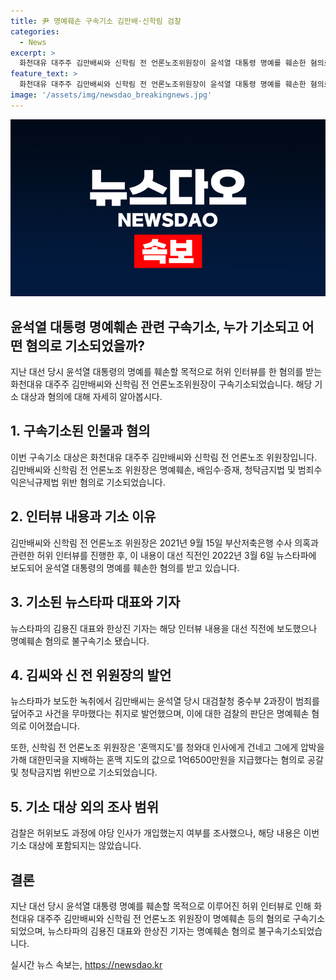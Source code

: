 ```yaml
---
title: 尹 명예훼손 구속기소 김만배·신학림 검찰
categories:
  - News
excerpt: >
  화천대유 대주주 김만배씨와 신학림 전 언론노조위원장이 윤석열 대통령 명예를 훼손한 혐의로 구속기소됐다. 뉴스타파의 김용진 대표와 한상진 기자는 명예훼손 혐의로 불구속기소됐다. 김씨와 신 전 위원장은 윤 대통령의 명예를 훼손한 혐의로, 돈을 받고 공갈 혐의도 받고 있으며, 정기현 전 국립중앙의원장을 협박한 혐의도 조사 중이다. 현재 야당 인사 개입 여부는 조사 대상이 아니다.
feature_text: >
  화천대유 대주주 김만배씨와 신학림 전 언론노조위원장이 윤석열 대통령 명예를 훼손한 혐의로 구속기소됐다. 뉴스타파의 김용진 대표와 한상진 기자는 명예훼손 혐의로 불구속기소됐다. 김씨와 신 전 위원장은 윤 대통령의 명예를 훼손한 혐의로, 돈을 받고 공갈 혐의도 받고 있으며, 정기현 전 국립중앙의원장을 협박한 혐의도 조사 중이다. 현재 야당 인사 개입 여부는 조사 대상이 아니다.
image: '/assets/img/newsdao_breakingnews.jpg'
---
```


<p><img src="/assets/img/newsdao_breakingnews.jpg" alt="implanttips 속보" /></p>

<h2>윤석열 대통령 명예훼손 관련 구속기소, 누가 기소되고 어떤 혐의로 기소되었을까?</h2>

<p data-ke-size="size16">지난 대선 당시 윤석열 대통령의 명예를 훼손할 목적으로 허위 인터뷰를 한 혐의를 받는 화천대유 대주주 김만배씨와 신학림 전 언론노조위원장이 구속기소되었습니다. 해당 기소 대상과 혐의에 대해 자세히 알아봅시다.</p>

<h2>1. 구속기소된 인물과 혐의</h2>

<p data-ke-size="size16">이번 구속기소 대상은 화천대유 대주주 김만배씨와 신학림 전 언론노조 위원장입니다. 김만배씨와 신학림 전 언론노조 위원장은 명예훼손, 배임수·증재, 청탁금지법 및 범죄수익은닉규제법 위반 혐의로 기소되었습니다.</p>

<h2>2. 인터뷰 내용과 기소 이유</h2>

<p data-ke-size="size16">김만배씨와 신학림 전 언론노조 위원장은 2021년 9월 15일 부산저축은행 수사 의혹과 관련한 허위 인터뷰를 진행한 후, 이 내용이 대선 직전인 2022년 3월 6일 뉴스타파에 보도되어 윤석열 대통령의 명예를 훼손한 혐의를 받고 있습니다.</p>

<h2>3. 기소된 뉴스타파 대표와 기자</h2>

<p data-ke-size="size16">뉴스타파의 김용진 대표와 한상진 기자는 해당 인터뷰 내용을 대선 직전에 보도했으나 명예훼손 혐의로 불구속기소 됐습니다.</p>

<h2>4. 김씨와 신 전 위원장의 발언</h2>

<p data-ke-size="size16">뉴스타파가 보도한 녹취에서 김만배씨는 윤석열 당시 대검찰청 중수부 2과장이 범죄를 덮어주고 사건을 무마했다는 취지로 발언했으며, 이에 대한 검찰의 판단은 명예훼손 혐의로 이어졌습니다.</p>

<p data-ke-size="size16">또한, 신학림 전 언론노조 위원장은 '혼맥지도'를 청와대 인사에게 건네고 그에게 압박을 가해 대한민국을 지배하는 혼맥 지도의 값으로 1억6500만원을 지급했다는 혐의로 공갈 및 청탁금지법 위반으로 기소되었습니다.</p>

<h2>5. 기소 대상 외의 조사 범위</h2>

<p data-ke-size="size16">검찰은 허위보도 과정에 야당 인사가 개입했는지 여부를 조사했으나, 해당 내용은 이번 기소 대상에 포함되지는 않았습니다.</p>

<h2>결론</h2>

<p data-ke-size="size16">지난 대선 당시 윤석열 대통령 명예를 훼손할 목적으로 이루어진 허위 인터뷰로 인해 화천대유 대주주 김만배씨와 신학림 전 언론노조 위원장이 명예훼손 등의 혐의로 구속기소되었으며, 뉴스타파의 김용진 대표와 한상진 기자는 명예훼손 혐의로 불구속기소되었습니다.</p>
실시간 뉴스 속보는, <a href="https://newsdao.kr" rel="dofollow">https://newsdao.kr</a>


